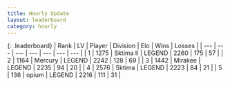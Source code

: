 ```yaml
---
title: Hourly Update
layout: leaderboard
category: hourly
---
```


{: .leaderboard}
| Rank | LV | Player | Division | Elo | Wins | Losses |
| --- | --- | --- | --- | --- | --- | --- |
| <span data-change="0">1</span> | 1275 | <span title="ID: 402846">Sktima II</span> | LEGEND | <span data-change="0">2260</span> | <span data-change="0">175</span> | <span data-change="0">57</span> |
| <span data-change="0">2</span> | 1164 | <span title="ID: 692745">Mercury</span> | LEGEND | <span data-change="6">2242</span> | <span data-change="1">128</span> | <span data-change="0">69</span> |
| <span data-change="0">3</span> | 1442 | <span title="ID: 416373">Mirakee</span> | LEGEND | <span data-change="0">2235</span> | <span data-change="0">94</span> | <span data-change="0">20</span> |
| <span data-change="0">4</span> | 2576 | <span title="ID: 353063">Sktima</span> | LEGEND | <span data-change="0">2223</span> | <span data-change="0">84</span> | <span data-change="0">21</span> |
| <span data-change="0">5</span> | 136 | <span title="ID: 750033">opium</span> | LEGEND | <span data-change="0">2216</span> | <span data-change="0">111</span> | <span data-change="0">31</span> |
